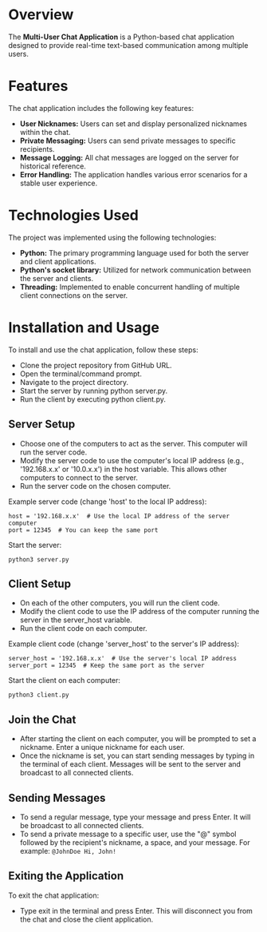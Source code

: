 # Overview
The **Multi-User Chat Application** is a Python-based chat application designed to provide real-time text-based communication among multiple users.

# Features
The chat application includes the following key features:
* **User Nicknames:** Users can set and display personalized nicknames within the chat.
* **Private Messaging:** Users can send private messages to specific recipients.
* **Message Logging:** All chat messages are logged on the server for historical reference.
* **Error Handling:** The application handles various error scenarios for a stable user experience.

# Technologies Used
The project was implemented using the following technologies:
* **Python:** The primary programming language used for both the server and client applications.
* **Python's socket library:** Utilized for network communication between the server and clients.
* **Threading:** Implemented to enable concurrent handling of multiple client connections on the server.

# Installation and Usage
To install and use the chat application, follow these steps:
* Clone the project repository from GitHub URL.
* Open the terminal/command prompt.
* Navigate to the project directory.
* Start the server by running python server.py.
* Run the client by executing python client.py.
 ## Server Setup
 * Choose one of the computers to act as the server. This computer will run the server code.
 * Modify the server code to use the computer's local IP address (e.g., '192.168.x.x' or '10.0.x.x') in the host variable. This allows other computers to connect to the server.
 * Run the server code on the chosen computer.
 
 Example server code (change 'host' to the local IP address):

 ```
 host = '192.168.x.x'  # Use the local IP address of the server computer
port = 12345  # You can keep the same port
 ```
Start the server:
```
python3 server.py
```
## Client Setup
* On each of the other computers, you will run the client code.
* Modify the client code to use the IP address of the computer running the server in the server_host variable.
* Run the client code on each computer.

Example client code (change 'server_host' to the server's IP address):
```
server_host = '192.168.x.x'  # Use the server's local IP address
server_port = 12345  # Keep the same port as the server
```
Start the client on each computer:

```
python3 client.py
```
## Join the Chat

* After starting the client on each computer, you will be prompted to set a nickname. Enter a unique nickname for each user.
* Once the nickname is set, you can start sending messages by typing in the terminal of each client. Messages will be sent to the server and broadcast to all connected clients.

## Sending Messages

* To send a regular message, type your message and press Enter. It will be broadcast to all connected clients.
* To send a private message to a specific user, use the "@" symbol followed by the recipient's nickname, a space, and your message. For example: `@JohnDoe Hi, John!`

## Exiting the Application
To exit the chat application:
* Type exit in the terminal and press Enter. This will disconnect you from the chat and close the client application.
